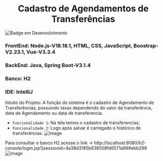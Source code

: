 <h1 align="center"> Cadastro de Agendamentos de Transferências </h1>

![Badge em Desenvolvimento](http://img.shields.io/static/v1?label=STATUS&message=EM%20DESENVOLVIMENTO&color=GREEN&style=for-the-badge)
### FrontEnd: Node.js-V18.18.1, HTML, CSS, JavaScript, Boostrap-V2.23.1, Vue-V3.3.4

### BackEnd: Java, Spring Boot-V3.1.4

### Banco: H2

### IDE: IntelliJ

Intuito do Projeto: A função do sistema é o cadastro de Agendamento de Transferências, possuindo taxas dependendo do valor da transferência, data de Agendamento ou data de transferencia.

- `Funcionalidade 1`: Na tela temos o cadastro de transferencias;
- `Funcionalidade 2`: Logo após salvar é carregado o histórico de transferências.
 ![image](https://github.com/MariaPaulaGementi/AgendaTransferencias/assets/147748276/b2167abc-b293-46ee-a178-8339dd72098b)

Para consultar o banco H2 acesse o link -> http://localhost:8080/h2-console/login.jsp?jsessionid=4a38d3185b638558fd6571a999ebb298
![image](https://github.com/MariaPaulaGementi/AgendaTransferencias/assets/147748276/b3ca0a60-63ac-4920-a4e5-d436f537c781)

